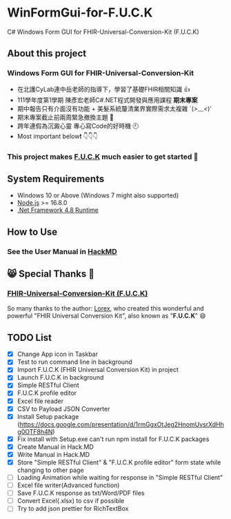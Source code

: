 # WinFormGui-for-F.U.C.K
 C# Windows Form GUI for FHIR-Universal-Conversion-Kit (F.U.C.K)

## About this project
### Windows Form GUI for FHIR-Universal-Conversion-Kit
+ 在北護CyLab連中岳老師的指導下，學習了基礎FHIR相關知識 👍
+ 111學年度第1學期 陳彥宏老師C#.NET程式開發與應用課程 **期末專案**
+ 期中報告只有介面沒有功能 + 美髮系統釐清業界實際需求太複雜 `(*>﹏<*)′
+ 期末專案截止前兩周緊急撤換主題 💯
+ 跨年連假為沉澱心靈 專心寫Code的好時機 🕘
+ Most important below❗ 👇👇👇
### This project makes [F.U.C.K](https://github.com/Lorex/FHIR-Universal-Conversion-Kit) much easier to get started 🎉

## System Requirements
+ Windows 10 or Above (Windows 7 might also supported)
+ [Node.js](https://nodejs.org/en/download/) >= 16.8.0
+ [.Net Framework 4.8 Runtime](https://dotnet.microsoft.com/en-us/download/dotnet-framework/net48)

## How to Use

### See the User Manual in [HackMD](https://hackmd.io/@LuckyPig/WinFormGui-for-FUCK_manual)

## 😸 Special Thanks 🎉
### [FHIR-Universal-Conversion-Kit (F.U.C.K)](https://github.com/Lorex/FHIR-Universal-Conversion-Kit)

So many thanks to the author: [Lorex](https://github.com/Lorex), who created this wonderful and powerful "FHIR Universal Conversion Kit", also known as "**F.U.C.K**" 😄

## TODO List
- [x] Change App icon in Taskbar
- [x] Test to run command line in background
- [x] Import F.U.C.K (FHIR Universal Conversion Kit) in project
- [x] Launch F.U.C.K in background
- [x] Simple RESTful Client
- [x] F.U.C.K profile editor
- [x] Excel file reader
- [x] CSV to Payload JSON Converter
- [x] Install Setup package (https://docs.google.com/presentation/d/1rmGgxOtJeg2HnomUvsrXdHhg0OTF8h4N)
- [x] Fix install with Setup.exe can't run npm install for F.U.C.K packages
- [x] Create Manual in Hack.MD
- [x] Write Manual in Hack.MD
- [x] Store "Simple RESTful Client" & "F.U.C.K profile editor" form state while changing to other page
- [ ] Loading Animation while waiting for response in "Simple RESTful Client"
- [ ] Excel file writer(Advanced function)
- [ ] Save F.U.C.K response as txt/Word/PDF files
- [ ] Convert Excel(.xlsx) to csv if possible
- [ ] Try to add json prettier for RichTextBox